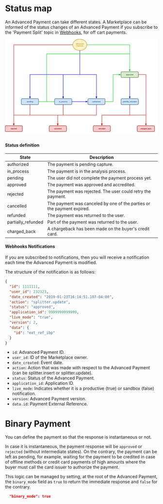 ﻿---
sites_supported:
    - mla
    - mlb
    - mlm
    - mlc
    - mpe
---
# Status map

An Advanced Payment can take different states.
A Marketplace can be informed of the status changes of an Advanced Payment if you subscribe to the 'Payment Split' topic in [Webhooks](https://www.mercadopago.com/mla/account/webhooks), for off cart payments.

![Status map](/images/advanced-payments/advanced-payments-status-map.png)

#### Status definition

State               |Description                                                            |
--------------------|-----------------------------------------------------------------------|
authorized          |The payment is pending capture.                                        |
in_process          |The payment is in the analysis process.                                |
pending             |The user did not complete the payment process yet.                     |
approved            |The payment was approved and accredited.                               |
rejected            |The payment was rejected. The user could retry the payment.            |
cancelled           |The payment was canceled by one of the parties or the payment expired. |
refunded            |The payment was returned to the user.                                  |
partially_refunded  |Part of the payment was returned to the user.                          |
charged_back        |A chargeback has been made on the buyer's credit card.                 |

#### Webhooks Notifications

If you are subscribed to notifications, then you will receive a notification each time the Advanced Payment is modified.

The structure of the notification is as follows:

```json
{
  "id": 1111111,
  "user_id": 232323,
  "date_created": "2019-01-23T16:14:51.107-04:00",
  "action": "splitter.update",
  "status": "approved",
  "application_id": 9999999999999,
  "live_mode": "true",
  "version": 2,
  "data": {
    "id": "ext_ref_ibp"
  }
}
```

* `id`: Advanced Payment ID.
* `user_id`: ID of the Marketplace owner.
* `date_created`: Event date.
* `action`: Action that was made with respect to the Advanced Payment (can be splitter.insert or splitter.update).
* `status`: Status of the Advanced Payment.
* `application_id`: Application ID.
* `live_mode`: Indicates whether it is a productive (true) or sandbox (false) notification.
* `version`: Advanced Payment version.
* `data.id`: Payment External Reference.

# Binary Payment

You can define the payment so that the response is instantaneous or not.

In case it is instantaneous, the payment response will be `approved` or `rejected` (without intermediate states). On the contrary, the payment can be left as pending, for example, waiting for the payment to be credited in case of offline methods or credit card payments of high amounts where the buyer must call the card issuer to authorize the payment. 

This logic can be managed by setting, at the root of the Advanced Payment, the `binary_mode` field as `true` to return the immediate response and `false` for the contrary.

```json
  "binary_mode": true
```
